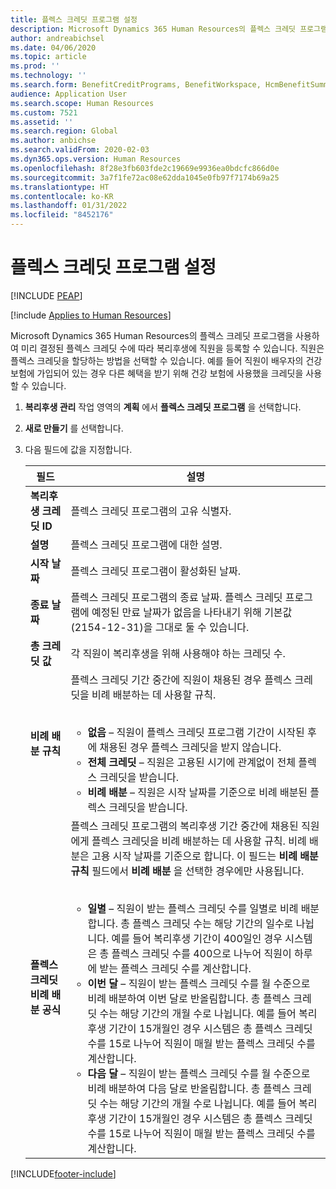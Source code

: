 ```yaml
---
title: 플렉스 크레딧 프로그램 설정
description: Microsoft Dynamics 365 Human Resources의 플렉스 크레딧 프로그램을 사용하여 미리 결정된 플렉스 크레딧 수에 따라 복리후생에 직원을 등록할 수 있습니다.
author: andreabichsel
ms.date: 04/06/2020
ms.topic: article
ms.prod: ''
ms.technology: ''
ms.search.form: BenefitCreditPrograms, BenefitWorkspace, HcmBenefitSummaryPart
audience: Application User
ms.search.scope: Human Resources
ms.custom: 7521
ms.assetid: ''
ms.search.region: Global
ms.author: anbichse
ms.search.validFrom: 2020-02-03
ms.dyn365.ops.version: Human Resources
ms.openlocfilehash: 8f28e3fb603fde2c19669e9936ea0bdcfc866d0e
ms.sourcegitcommit: 3a7f1fe72ac08e62dda1045e0fb97f7174b69a25
ms.translationtype: HT
ms.contentlocale: ko-KR
ms.lasthandoff: 01/31/2022
ms.locfileid: "8452176"
---
```

# <a name="set-up-flex-credit-programs"></a>플렉스 크레딧 프로그램 설정


[!INCLUDE [PEAP](../includes/peap-2.md)]

[!include [Applies to Human Resources](../includes/applies-to-hr.md)]

Microsoft Dynamics 365 Human Resources의 플렉스 크레딧 프로그램을 사용하여 미리 결정된 플렉스 크레딧 수에 따라 복리후생에 직원을 등록할 수 있습니다. 직원은 플렉스 크레딧을 할당하는 방법을 선택할 수 있습니다. 예를 들어 직원이 배우자의 건강 보험에 가입되어 있는 경우 다른 혜택을 받기 위해 건강 보험에 사용했을 크레딧을 사용할 수 있습니다. 

1. **복리후생 관리** 작업 영역의 **계획** 에서 **플렉스 크레딧 프로그램** 을 선택합니다.

2. **새로 만들기** 를 선택합니다.

3. 다음 필드에 값을 지정합니다.

   | 필드 | 설명 |
   | --- | --- |
   | **복리후생 크레딧 ID** | 플렉스 크레딧 프로그램의 고유 식별자. |
   | **설명** | 플렉스 크레딧 프로그램에 대한 설명. | 
   | **시작 날짜** | 플렉스 크레딧 프로그램이 활성화된 날짜. |
   | **종료 날짜** | 플렉스 크레딧 프로그램의 종료 날짜. 플렉스 크레딧 프로그램에 예정된 만료 날짜가 없음을 나타내기 위해 기본값(2154-12-31)을 그대로 둘 수 있습니다. |
   | **총 크레딧 값** | 각 직원이 복리후생을 위해 사용해야 하는 크레딧 수. |
   | **비례 배분 규칙** | 플렉스 크레딧 기간 중간에 직원이 채용된 경우 플렉스 크레딧을 비례 배분하는 데 사용할 규칙. </br></br><ul><li>**없음** – 직원이 플렉스 크레딧 프로그램 기간이 시작된 후에 채용된 경우 플렉스 크레딧을 받지 않습니다.</li><li>**전체 크레딧** – 직원은 고용된 시기에 관계없이 전체 플렉스 크레딧을 받습니다.</li><li>**비례 배분** – 직원은 시작 날짜를 기준으로 비례 배분된 플렉스 크레딧을 받습니다.</li></ul> |
   | **플렉스 크레딧 비례 배분 공식** | 플렉스 크레딧 프로그램의 복리후생 기간 중간에 채용된 직원에게 플렉스 크레딧을 비례 배분하는 데 사용할 규칙. 비례 배분은 고용 시작 날짜를 기준으로 합니다. 이 필드는 **비례 배분 규칙** 필드에서 **비례 배분** 을 선택한 경우에만 사용됩니다. </br></br><ul><li>**일별** – 직원이 받는 플렉스 크레딧 수를 일별로 비례 배분합니다. 총 플렉스 크레딧 수는 해당 기간의 일수로 나뉩니다. 예를 들어 복리후생 기간이 400일인 경우 시스템은 총 플렉스 크레딧 수를 400으로 나누어 직원이 하루에 받는 플렉스 크레딧 수를 계산합니다.</li><li>**이번 달** – 직원이 받는 플렉스 크레딧 수를 월 수준으로 비례 배분하여 이번 달로 반올림합니다. 총 플렉스 크레딧 수는 해당 기간의 개월 수로 나뉩니다. 예를 들어 복리후생 기간이 15개월인 경우 시스템은 총 플렉스 크레딧 수를 15로 나누어 직원이 매월 받는 플렉스 크레딧 수를 계산합니다.</li><li>**다음 달** – 직원이 받는 플렉스 크레딧 수를 월 수준으로 비례 배분하여 다음 달로 반올림합니다. 총 플렉스 크레딧 수는 해당 기간의 개월 수로 나뉩니다. 예를 들어 복리후생 기간이 15개월인 경우 시스템은 총 플렉스 크레딧 수를 15로 나누어 직원이 매월 받는 플렉스 크레딧 수를 계산합니다.</li></ul> |
   


[!INCLUDE[footer-include](../includes/footer-banner.md)]
